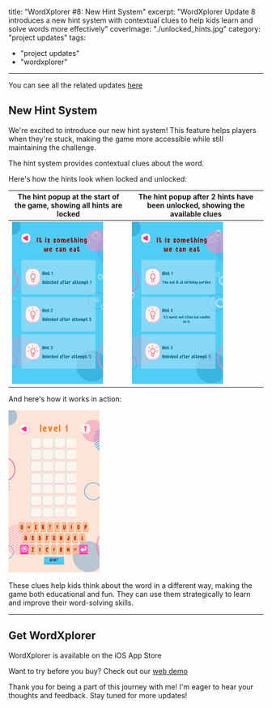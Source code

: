 title: "WordXplorer #8: New Hint System"
excerpt: "WordXplorer Update 8 introduces a new hint system with contextual clues to help kids learn and solve words more effectively"
coverImage: "./unlocked_hints.jpg"
category: "project updates"
tags:
- "project updates"
- "wordxplorer"

---

You can see all the related updates [here](/tags/wordxplorer)

## New Hint System

We're excited to introduce our new hint system! This feature helps players when they're stuck, making the game more accessible while still maintaining the challenge.

The hint system provides contextual clues about the word. 

Here's how the hints look when locked and unlocked:

| The hint popup at the start of the game, showing all hints are locked | The hint popup after 2 hints have been unlocked, showing the available clues |
|-----------------------------------------------------------------------|------------------------------------------------------------------------------|
| ![Locked Hints](./locked_hints.jpg)                                   | ![Unlocked Hints](./unlocked_hints.jpg)                                      |

And here's how it works in action:

![Hint System Demo](./hints.gif)

These clues help kids think about the word in a different way, making the game both educational and fun. They can use them strategically to learn and improve their word-solving skills.

---

## Get WordXplorer

WordXplorer is available on the iOS App Store 

<?# AppStoreBadges LinkText="Get WordXplorer" AppStoreLinkUrl="wordxplorer-guess-the-word/id6504664783" /?>

Want to try before you buy? Check out our [web demo](https://wordxplorer.ankursheel.com/)

Thank you for being a part of this journey with me! I'm eager to hear your thoughts and feedback. Stay tuned for more updates!